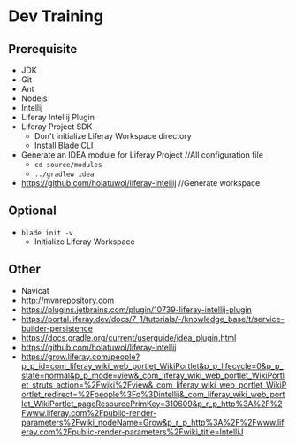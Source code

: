 # Dev Training

## Prerequisite

- JDK
- Git
- Ant
- Nodejs
- Intellij
- Liferay Intellij Plugin
- Liferay Project SDK
  - Don't initialize Liferay Workspace directory
  - Install Blade CLI
- Generate an IDEA module for Liferay Project  //All configuration file
  - `cd source/modules`
  - `../gradlew idea`
- https://github.com/holatuwol/liferay-intellij  //Generate workspace

## Optional
- `blade init -v`
  - Initialize Liferay Workspace

## Other
- Navicat
- http://mvnrepository.com
- https://plugins.jetbrains.com/plugin/10739-liferay-intellij-plugin
- https://portal.liferay.dev/docs/7-1/tutorials/-/knowledge_base/t/service-builder-persistence
- https://docs.gradle.org/current/userguide/idea_plugin.html
- https://github.com/holatuwol/liferay-intellij
- https://grow.liferay.com/people?p_p_id=com_liferay_wiki_web_portlet_WikiPortlet&p_p_lifecycle=0&p_p_state=normal&p_p_mode=view&_com_liferay_wiki_web_portlet_WikiPortlet_struts_action=%2Fwiki%2Fview&_com_liferay_wiki_web_portlet_WikiPortlet_redirect=%2Fpeople%3Fq%3Dintellij&_com_liferay_wiki_web_portlet_WikiPortlet_pageResourcePrimKey=310609&p_r_p_http%3A%2F%2Fwww.liferay.com%2Fpublic-render-parameters%2Fwiki_nodeName=Grow&p_r_p_http%3A%2F%2Fwww.liferay.com%2Fpublic-render-parameters%2Fwiki_title=IntelliJ
